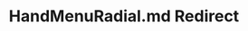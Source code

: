 ---
title: HandMenuRadial.md Redirect
redirect_to: /Pages/StereoKit.Framework/HandMenuRadial.html
---